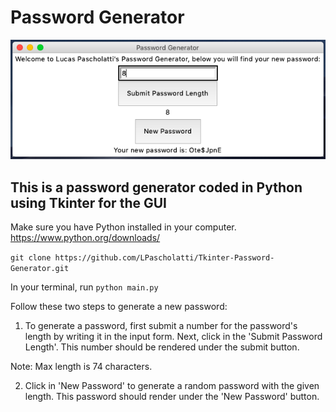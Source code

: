 # Password Generator

![Image](/images/passwordGenerator.png)

## This is a password generator coded in Python using Tkinter for the GUI

Make sure you have Python installed in your computer.
https://www.python.org/downloads/

```git clone https://github.com/LPascholatti/Tkinter-Password-Generator.git```

In your terminal, run ```python main.py```

Follow these two steps to generate a new password:

1) To generate a password, first submit a number for the password's length by writing it in the input form. Next, click in the 'Submit Password Length'. 
This number should be rendered under the submit button.

Note: Max length is 74 characters.

2) Click in 'New Password' to generate a random password with the given length. 
This password should render under the 'New Password' button.